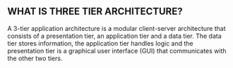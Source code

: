 <h2>WHAT IS THREE TIER ARCHITECTURE?</h2>

A 3-tier application architecture is a modular client-server architecture that consists of a presentation tier, an application tier and a data tier. The data tier stores information, the application tier handles logic and the presentation tier is a graphical user interface (GUI) that communicates with the other two tiers.